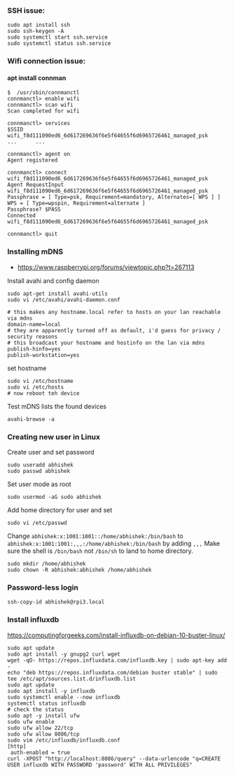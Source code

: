 ### SSH issue:

```
sudo apt install ssh
sudo ssh-keygen -A
sudo systemctl start ssh.service
sudo systemctl status ssh.service
```

### Wifi connection issue:

#### apt install connman

```
$  /usr/sbin/connmanctl 
connmanctl> enable wifi
connmanctl> scan wifi 
Scan completed for wifi

connmanctl> services 
$SSID    wifi_f8d111090ed6_6d617269636f6e5f64655f6d6965726461_managed_psk
...      ...

connmanctl> agent on
Agent registered

connmanctl> connect wifi_f8d111090ed6_6d617269636f6e5f64655f6d6965726461_managed_psk 
Agent RequestInput wifi_f8d111090ed6_6d617269636f6e5f64655f6d6965726461_managed_psk
Passphrase = [ Type=psk, Requirement=mandatory, Alternates=[ WPS ] ]
WPS = [ Type=wpspin, Requirement=alternate ]
Passphrase? $PASS
Connected wifi_f8d111090ed6_6d617269636f6e5f64655f6d6965726461_managed_psk

connmanctl> quit
```

### Installing mDNS
* https://www.raspberrypi.org/forums/viewtopic.php?t=267113

Install avahi and config daemon
```
sudo apt-get install avahi-utils 
sudo vi /etc/avahi/avahi-daemon.conf
```
```
# this makes any hostname.local refer to hosts on your lan reachable via mdns
domain-name=local
# they are apparently turned off as default, i'd guess for privacy / security reasons
# this broadcast your hostname and hostinfo on the lan via mdns
publish-hinfo=yes
publish-workstation=yes
```
set hostname
```
sudo vi /etc/hostname
sudo vi /etc/hosts
# now reboot teh device
```
Test mDNS lists the found devices
```
avahi-browse -a 
```

### Creating new user in Linux

Create user and set password
```
sudo useradd abhishek
sudo passwd abhishek
```
Set user mode as root
```
sudo usermod -aG sudo abhishek
```
Add home directory for user and set
```
sudo vi /etc/passwd
```
Change `abhishek:x:1001:1001::/home/abhishek:/bin/bash` to `abhishek:x:1001:1001:,,,:/home/abhishek:/bin/bash` by adding `,,,`
Make sure the shell is `/bin/bash` not `/bin/sh` to land to home directory.
```
sudo mkdir /home/abhishek
sudo chown -R abhishek:abhishek /home/abhishek
```

### Password-less login
```
ssh-copy-id abhishek@rpi3.local
```

### Install influxdb

https://computingforgeeks.com/install-influxdb-on-debian-10-buster-linux/
```
sudo apt update
sudo apt install -y gnupg2 curl wget
wget -qO- https://repos.influxdata.com/influxdb.key | sudo apt-key add -
echo "deb https://repos.influxdata.com/debian buster stable" | sudo tee /etc/apt/sources.list.d/influxdb.list
sudo apt update
sudo apt install -y influxdb
sudo systemctl enable --now influxdb
systemctl status influxdb
# check the status
sudo apt -y install ufw
sudo ufw enable
sudo ufw allow 22/tcp
sudo ufw allow 8086/tcp
sudo vim /etc/influxdb/influxdb.conf 
[http]
 auth-enabled = true
curl -XPOST "http://localhost:8086/query" --data-urlencode "q=CREATE USER influxdb WITH PASSWORD 'password' WITH ALL PRIVILEGES"
```
